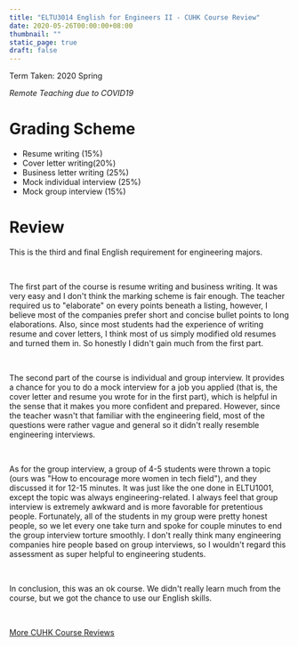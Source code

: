```yaml
---
title: "ELTU3014 English for Engineers II - CUHK Course Review"
date: 2020-05-26T00:00:00+08:00
thumbnail: ""
static_page: true
draft: false
---
```


Term Taken: 2020 Spring

*Remote Teaching due to COVID19*

# Grading Scheme
* Resume writing (15%)
* Cover letter writing(20%)
* Business letter writing (25%)
* Mock individual interview (25%)
* Mock group interview (15%)

# Review
This is the third and final English requirement for engineering majors.

<br />

The first part of the course is resume writing and business writing. It was very easy and I don't think the marking scheme is fair enough. The teacher required us to "elaborate" on every points beneath a listing, however, I believe most of the companies prefer short and concise bullet points to long elaborations. Also, since most students had the experience of writing resume and cover letters, I think most of us simply modified old resumes and turned them in. So honestly I didn't gain much from the first part.

<br />

The second part of the course is individual and group interview. It provides a chance for you to do a mock interview for a job you applied (that is, the cover letter and resume you wrote for in the first part), which is helpful in the sense that it makes you more confident and prepared. However, since the teacher wasn't that familiar with the engineering field, most of the questions were rather vague and general so it didn't really resemble engineering interviews.

<br />

As for the group interview, a group of 4-5 students were thrown a topic (ours was "How to encourage more women in tech field"), and they discussed it for 12-15 minutes. It was just like the one done in ELTU1001, except the topic was always engineering-related. I always feel that group interview is extremely awkward and is more favorable for pretentious people. Fortunately, all of the students in my group were pretty honest people, so we let every one take turn and spoke for couple minutes to end the group interview torture smoothly. I don't really think many engineering companies hire people based on group interviews, so I wouldn't regard this assessment as super helpful to engineering students.

<br />

In conclusion, this was an ok course. We didn't really learn much from the course, but we got the chance to use our English skills.

<br />

[More CUHK Course Reviews](/course-review)